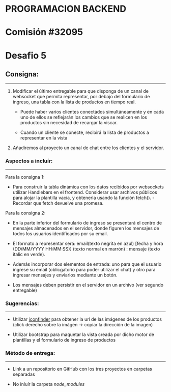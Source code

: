 # PROGRAMACION BACKEND

# Comisión #32095

# Desafio 5

## Consigna:

---

1. Modificar el último entregable para que disponga de un canal de websocket que permita representar, por debajo del formulario de ingreso, una tabla con la lista de productos en tiempo real.

   - Puede haber varios clientes conectádos simultáneamente y en cada uno de ellos se reflejarán los cambios que se realicen en los productos sin necesidad de recargar la viscar.

   - Cuando un cliente se conecte, recibirá la lista de productos a representar en la vista

2. Añadiremos al proyecto un canal de chat entre los clientes y el servidor.

### Aspectos a incluír:

---

Para la consigna 1:

- Para construir la tabla dinámica con los datos recibidos por websockets utilizar Handlebars en el frontend. Considerar usar archivos públicos para alojar la plantilla vacía, y obtenerla usando la función fetch(). - Recordar que fetch devuelve una promesa.

Para la consigna 2:

- En la parte inferior del formulario de ingreso se presentará el centro de mensajes almacenados en el servidor, donde figuren los mensajes de todos los usuarios identificados por su email.

- El formato a representar será: email(texto negrita en azul) [fecha y hora (DD/MM/YYYY HH:MM:SS)] (texto normal en marrón) : mensaje (texto italic en verde).

- Además incorporar dos elementos de entrada: uno para que el usuario ingrese su email (oblicgatorio para poder utilizar el chat) y otro para ingresar mensajes y enviarlos mediante un botón.

- Los mensajes deben persistir en el servidor en un archivo (ver segundo entregable)

### Sugerencias:

---

- Utilizar [iconfinder](https://www.iconfinder.com/free_icons) para obtener la url de las imágenes de los productos (click derecho sobre la imágen -> copiar la dirección de la imagen)

- Utilizar bootstrap para maquetar la vista creada por dicho motor de plantillas y el formulario de ingreso de productos

### Método de entrega:

---

- Link a un repositorio en GitHub con los tres proyectos en carpetas separadas

- No inluír la carpeta _node_modules_
